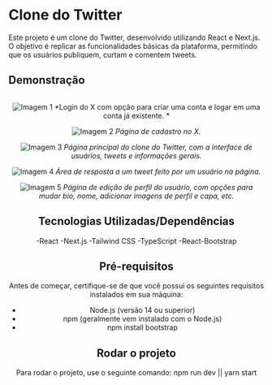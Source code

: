 # Clone do Twitter

Este projeto é um clone do Twitter, desenvolvido utilizando React e Next.js. O objetivo é replicar as funcionalidades básicas da plataforma, permitindo que os usuários publiquem, curtam e comentem tweets.

## Demonstração

<div align="center">
<img width=100% botton=50px />

![Imagem 1](https://github.com/user-attachments/assets/724d0042-58a4-435e-a086-cb8dad8c9adc)
*Login do X com opção para criar uma conta e logar em uma conta já existente. *

![Imagem 2](https://github.com/user-attachments/assets/3103279c-e171-4775-bc50-dcdadeea12f2)
*Página de cadastro no X.*

![Imagem 3](https://github.com/user-attachments/assets/997f1ad4-aa0b-4a61-9b6e-79729f7fdbad)
*Página principal do clone do Twitter, com a interface de usuários, tweets e informações gerais.*

![Imagem 4](https://github.com/user-attachments/assets/0449cd3a-a9b4-4dce-b77a-a24839f68f5b)
*Área de resposta a um tweet feito por um usuário na página.*

![Imagem 5](https://github.com/user-attachments/assets/1af8ce8e-0035-40b2-b9d2-870192a89c8e)
*Página de edição de perfil do usuário, com opções para mudar bio, nome, adicionar imagens de perfil e capa, etc.*


## Tecnologias Utilizadas/Dependências

-React
-Next.js
-Tailwind CSS
-TypeScript
-React-Bootstrap


## Pré-requisitos

Antes de começar, certifique-se de que você possui os seguintes requisitos instalados em sua máquina:

- Node.js (versão 14 ou superior)
- npm (geralmente vem instalado com o Node.js)
- npm install bootstrap

## Rodar o projeto

Para rodar o projeto, use o seguinte comando:  npm run dev || yarn start
